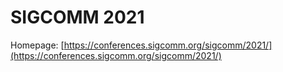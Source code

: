# SIGCOMM 2021

Homepage: [https://conferences.sigcomm.org/sigcomm/2021/](https://conferences.sigcomm.org/sigcomm/2021/)
